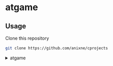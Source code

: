 # atgame

## Usage
Clone this repository
```bash
git clone https://github.com/anixne/cprojects
```

<details>
  <summary>atgame</summary>
### Windows
```
bin\atgame.exe
```
### Linux
to run the executable file you will need wine.
```bash
wine bin/atgame.exe
```


### Gameplay
E - exit <br>
W - up <br>
S - down <br>
A - left <br>
D - right. <br>

Enjoy.



![image](./assets/gameplay.png)

### Conclusion
If you have problems or ideas create a new issue.
  </details>
